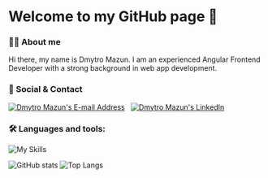 # Welcome to my GitHub page 👋

### 👨‍💻 About me
Hi there, my name is Dmytro Mazun.
I am an experienced Angular Frontend Developer with a strong background in web app development.

### 📨 Social & Contact
<div align="left">
 <a href="mailto:dimamazun1@gmail.com" target="_blank" rel="noreferrer"> <img alt="Dmytro Mazun's E-mail Address" src="https://img.shields.io/badge/E&#8209;mail-D14836?style=for-the-badge&logo=gmail&logoColor=white" /></a>
  &nbsp;
  <a href="https://www.linkedin.com/in/dmytro-mazun" target="_blank" rel="noreferrer"> <img alt="Dmytro Mazun's LinkedIn" src="https://img.shields.io/badge/LinkedIn-0077B5?style=for-the-badge&logo=linkedin&logoColor=white" /></a>
</div>

### 🛠 Languages and tools:
![My Skills](https://skillicons.dev/icons?i=angular,react,js,ts,html,css,sass,nodejs,firebase,git,figma,cs,dotnet,postgres&perline=15)

![GitHub stats](https://github-readme-stats.vercel.app/api?username=mzndm&show_icons=true&hide_border=true)
![Top Langs](https://github-readme-stats.vercel.app/api/top-langs/?username=mzndm&hide_border=true)
